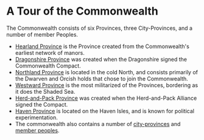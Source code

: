 # A Tour of the Commonwealth

The Commonwealth consists of six Provinces, three City-Provinces, and a number of member Peoples.

- [Hearland Province](heartland-province.md) is the Province created from the Commonwealth's earliest network of manors.
- [Dragonshire Province](dragonshire-province.md) was created when the Dragonshire signed the Commonwealth Compact.
- [Northland Province](northland-province.md) is located in the cold North, and consists primarily of the Dwarven and Orcish holds that chose to join the Commonwealth.
- [Westward Province](westward-province.md) is the most militarized of the Provinces, bordering as it does the Shaded Sea.
- [Herd-and-Pack Province](herd-and-pack-province.md) was created when the Herd-and-Pack Alliance signed the Compact.
- [Haven Province](haven-province.md) is located on the Haven Isles, and is known for political experimentation.
- The commonwealth also contains a number of [city-provinces](city-states.md) and [member peoples](member-peoples.md).
